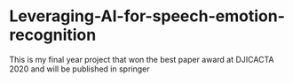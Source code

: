 # Leveraging-AI-for-speech-emotion-recognition
This is my final year project that won the best paper award at DJICACTA 2020 and will be published in springer
